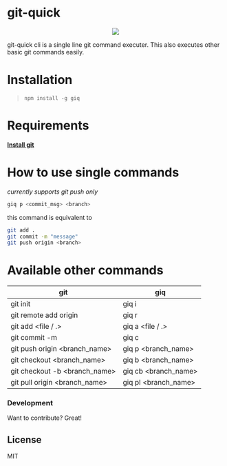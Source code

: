 # git-quick

<p align=center>
 <a target="_blank" href="#"><img src="https://github.com/UdithaIshan/git-quick/workflows/NPM%20Publish/badge.svg?branch=main"></a>
<!--![NPM Publish](https://github.com/UdithaIshan/git-quick/workflows/NPM%20Publish/badge.svg?branch=main)-->
</p>

git-quick cli is a single line git command executer. This also executes other basic git commands easily.

# Installation
> ```npm install -g giq```

# Requirements
**[Install git](https://git-scm.com/book/en/v2/Getting-Started-Installing-Git)**
 
# How to use single commands
*currently supports git push only*

```sh
giq p <commit_msg> <branch>
```
this command is equivalent to 
```sh
git add .
git commit -m "message"
git push origin <branch>
```

# Available other commands

| git | giq |
| ------ | ------ |
| git init | giq i |
| git remote add origin <repo link>  | giq r <repo link>|
| git add <file / .> | giq a <file / .> |
| git commit -m <message> | giq c <message> |
| git push origin <branch_name>  | giq p <branch_name> |
| git checkout <branch_name> | giq b <branch_name> |
| git checkout -b <branch_name> | giq cb <branch_name> |
| git pull origin <branch_name> | giq pl <branch_name> |


### Development

Want to contribute? Great!



License
----

MIT
